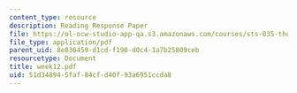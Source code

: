 ```yaml
---
content_type: resource
description: Reading Response Paper
file: https://ol-ocw-studio-app-qa.s3.amazonaws.com/courses/sts-035-the-history-of-computing-spring-2004/51d348945faf84cfd40f93a6951ccda8_week12.pdf
file_type: application/pdf
parent_uid: 8e836459-d1cd-f190-d0c4-1a7b25809ceb
resourcetype: Document
title: week12.pdf
uid: 51d34894-5faf-84cf-d40f-93a6951ccda8
---
```

